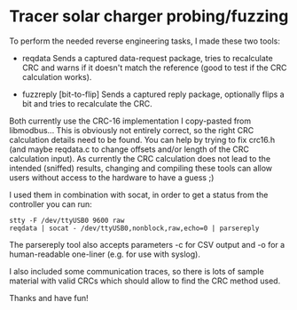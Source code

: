 # Tracer solar charger probing/fuzzing #

To perform the needed reverse engineering tasks, I made these two tools:

* reqdata
Sends a captured data-request package, tries to recalculate CRC and warns if
it doesn't match the reference (good to test if the CRC calculation works).

* fuzzreply [bit-to-flip]
Sends a captured reply package, optionally flips a bit and tries to
recalculate the CRC.

Both currently use the CRC-16 implementation I copy-pasted from libmodbus...
This is obviously not entirely correct, so the right CRC calculation details
need to be found.
You can help by trying to fix crc16.h (and maybe reqdata.c to change offsets
and/or length of the CRC calculation input).
As currently the CRC calculation does not lead to the intended (sniffed)
results, changing and compiling these tools can allow users without access to
the hardware to have a guess ;)


I used them in combination with socat, in order to get a status from the
controller you can run:

    stty -F /dev/ttyUSB0 9600 raw
    reqdata | socat - /dev/ttyUSB0,nonblock,raw,echo=0 | parsereply

The parsereply tool also accepts parameters -c for CSV output and -o for a
human-readable one-liner (e.g. for use with syslog).

I also included some communication traces, so there is lots of sample material
with valid CRCs which should allow to find the CRC method used.


Thanks and have fun!
